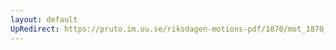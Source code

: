 ```yaml
---
layout: default
UpRedirect: https://pruto.im.uu.se/riksdagen-motions-pdf/1870/mot_1870__ak__138/mot_1870__ak__138-005.pdf
---
```


